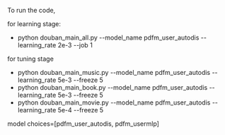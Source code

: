 To run the code,

for learning stage:
* python douban_main_all.py --model_name pdfm_user_autodis  --learning_rate 2e-3 --job 1

for tuning stage
* python douban_main_music.py --model_name pdfm_user_autodis --learning_rate 5e-3 --freeze 5
* python douban_main_book.py --model_name pdfm_user_autodis --learning_rate 5e-3 --freeze 5
* python douban_main_movie.py --model_name pdfm_user_autodis --learning_rate 5e-4 --freeze 5

model choices=[pdfm_user_autodis, pdfm_usermlp]
